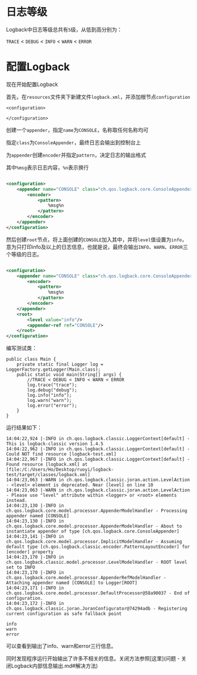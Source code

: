 # 日志等级

Logback中日志等级总共有`5`级，从低到高分别为：

`TRACE` < `DEBUG` < `INFO` < `WARN` < `ERROR`

# 配置Logback

现在开始配置Logback

首先，在`resources`文件夹下新建文件`logback.xml`，并添加根节点`configuration`

```
<configuration>

</configuration>
```

创建一个`appender`，指定`name`为`CONSOLE`，名称取任何名称均可

指定`class`为`ConsoleAppender`，最终日志会输出到控制台上

为`appender`创建`encoder`并指定`pattern`，决定日志的输出格式

其中`%msg`表示日志内容，`%n`表示换行

```xml

<configuration>
    <appender name="CONSOLE" class="ch.qos.logback.core.ConsoleAppender">
        <encoder>
            <pattern>
                %msg%n
            </pattern>
        </encoder>
    </appender>
</configuration>
```

然后创建`root`节点，将上面创建的`CONSOLE`加入其中，并将`level`值设置为`info`，意为只打印info及以上的日志信息，也就是说，最终会输出`INFO`、`WARN`、`ERROR`三个等级的日志。

```xml

<configuration>
    <appender name="CONSOLE" class="ch.qos.logback.core.ConsoleAppender">
        <encoder>
            <pattern>
                %msg%n
            </pattern>
        </encoder>
    </appender>
    <root>
        <level value="info"/>
        <appender-ref ref="CONSOLE"/>
    </root>
</configuration>
```

编写测试类：

```
public class Main {
    private static final Logger log = LoggerFactory.getLogger(Main.class);
    public static void main(String[] args) {
        //TRACE < DEBUG < INFO < WARN < ERROR
        log.trace("trace");
        log.debug("debug");
        log.info("info");
        log.warn("warn");
        log.error("error");
    }
}
```

运行结果如下：

```
14:04:22,924 |-INFO in ch.qos.logback.classic.LoggerContext[default] - This is logback-classic version 1.4.5
14:04:22,962 |-INFO in ch.qos.logback.classic.LoggerContext[default] - Could NOT find resource [logback-test.xml]
14:04:22,967 |-INFO in ch.qos.logback.classic.LoggerContext[default] - Found resource [logback.xml] at [file:/C:/Users/Ho/Desktop/ruoyi/logback-test/target/classes/logback.xml]
14:04:23,063 |-WARN in ch.qos.logback.classic.joran.action.LevelAction - <level> element is deprecated. Near [level] on line 10
14:04:23,063 |-WARN in ch.qos.logback.classic.joran.action.LevelAction - Please use "level" attribute within <logger> or <root> elements instead.
14:04:23,130 |-INFO in ch.qos.logback.core.model.processor.AppenderModelHandler - Processing appender named [CONSOLE]
14:04:23,130 |-INFO in ch.qos.logback.core.model.processor.AppenderModelHandler - About to instantiate appender of type [ch.qos.logback.core.ConsoleAppender]
14:04:23,141 |-INFO in ch.qos.logback.core.model.processor.ImplicitModelHandler - Assuming default type [ch.qos.logback.classic.encoder.PatternLayoutEncoder] for [encoder] property
14:04:23,170 |-INFO in ch.qos.logback.classic.model.processor.LevelModelHandler - ROOT level set to INFO
14:04:23,170 |-INFO in ch.qos.logback.core.model.processor.AppenderRefModelHandler - Attaching appender named [CONSOLE] to Logger[ROOT]
14:04:23,171 |-INFO in ch.qos.logback.core.model.processor.DefaultProcessor@58a90037 - End of configuration.
14:04:23,172 |-INFO in ch.qos.logback.classic.joran.JoranConfigurator@74294adb - Registering current configuration as safe fallback point

info
warn
error
```

可以查看到输出了info、warn和error三行信息。

同时发现程序运行开始输出了许多不相关的信息。关闭方法参照[这里](问题 - 关闭Logback内部信息输出.md#解决方法)